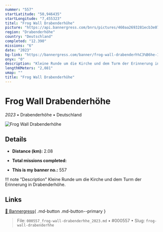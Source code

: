 ```yaml
---
nummer: "557"
startLatitude: "50,946435"
startLongitude: "7,455323"
titel: "Frog Wall Drabenderhöhe"
picture: "https://api.bannergress.com/bnrs/pictures/460aa2693281ecb3e07f5c1d6fefbeda"
region: "Drabenderhöhe"
country: "Deutschland"
completed: "12.390"
missions: "6"
date: "2023"
bg-link: "https://bannergress.com/banner/frog-wall-drabenderh%C3%B6he-176f"
onyx: "0"
description: "Kleine Runde um die Kirche und dem Turm der Erinnerung in Drabenderhöhe."
lengthKMeters: "2,081"
umap: ""
title: "Frog Wall Drabenderhöhe"
---
```

# Frog Wall Drabenderhöhe

*2023* • Drabenderhöhe • Deutschland

![Frog Wall Drabenderhöhe](https://api.bannergress.com/bnrs/pictures/460aa2693281ecb3e07f5c1d6fefbeda)

## Details
- **Distance (km):** 2.08

- **Total missions completed:** 
- **This is my banner no.:** 557


!!! note "Description"
    Kleine Runde um die Kirche und dem Turm der Erinnerung in Drabenderhöhe.



## Links
[🔗 Bannergress](https://bannergress.com/banner/frog-wall-drabenderh%C3%B6he-176f){ .md-button .md-button--primary }



> File: `000557_frog-wall-drabenderhhe_2023.md` • #000557 • Slug: `frog-wall-drabenderhhe`
